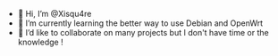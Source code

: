 - 👋 Hi, I’m @Xisqu4re
- 🌱 I’m currently learning the better way to use Debian and OpenWrt
- 💞️ I’d like to collaborate on many projects but I don't have time or the knowledge !

<!---
Xisqu4re/Xisqu4re is a ✨ special ✨ repository because its `README.md` (this file) appears on your GitHub profile.
You can click the Preview link to take a look at your changes.
--->
